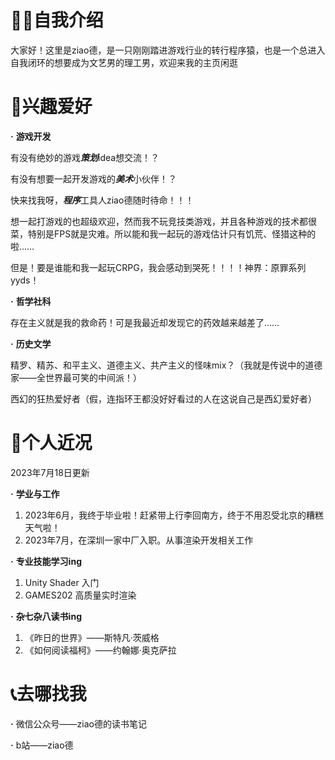 # 🦹‍♂️自我介绍

大家好！这里是ziao德，是一只刚刚踏进游戏行业的转行程序猿，也是一个总进入自我闭环的想要成为文艺男的理工男，欢迎来我的主页闲逛



# 🥰兴趣爱好

**·** **游戏开发**

有没有绝妙的游戏***策划***idea想交流！？

有没有想要一起开发游戏的***美术***小伙伴！？

快来找我呀，***程序***工具人ziao德随时待命！！！

想一起打游戏的也超级欢迎，然而我不玩竞技类游戏，并且各种游戏的技术都很菜，特别是FPS就是灾难。所以能和我一起玩的游戏估计只有饥荒、怪猎这种的啦……

但是！要是谁能和我一起玩CRPG，我会感动到哭死！！！！神界：原罪系列yyds！

**·** **哲学社科**

存在主义就是我的救命药！可是我最近却发现它的药效越来越差了……

**·** **历史文学**

精罗、精苏、和平主义、道德主义、共产主义的怪味mix？（我就是传说中的道德家——全世界最可笑的中间派！）

西幻的狂热爱好者（假，连指环王都没好好看过的人在这说自己是西幻爱好者）


# 🤔个人近况

2023年7月18日更新

**·** **学业与工作**

1. 2023年6月，我终于毕业啦！赶紧带上行李回南方，终于不用忍受北京的糟糕天气啦！
2. 2023年7月，在深圳一家中厂入职。从事渲染开发相关工作

**·** **专业技能学习ing**

1. Unity Shader 入门
2. GAMES202 高质量实时渲染

**·** **杂七杂八读书ing**

1. 《昨日的世界》——斯特凡·茨威格
2. 《如何阅读福柯》——约翰娜·奥克萨拉


# 📞去哪找我

**·** 微信公众号——ziao德的读书笔记

**·** b站——ziao德

<!---
cxd-Gilneas/cxd-Gilneas is a ✨ special ✨ repository because its `README.md` (this file) appears on your GitHub profile.
You can click the Preview link to take a look at your changes.
--->
